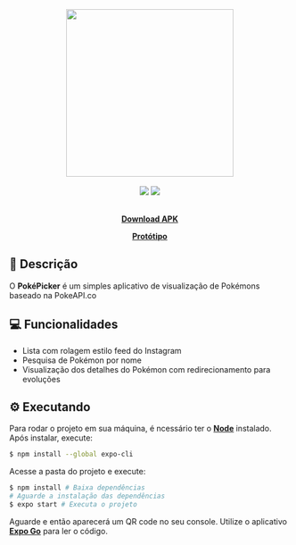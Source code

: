 <div align="center">
<img src="https://i.imgur.com/SAMXXKe.png" width="300" />
<br><br>
<div>
<img src="https://img.shields.io/github/languages/top/syllomex/pokepicker">
<img src="https://img.shields.io/badge/framework-Expo-white">
</div>

<br>
<p><b><a href="https://drive.google.com/file/d/10t_c7LkmgMckQOybd4FuNLtFRWu2RX0C/view?usp=sharing">Download APK</a></b></p>
<p><b><a href="https://www.figma.com/proto/E3mixJeYlzWfu5yCIbupfm/PokePicker?node-id=0%3A3&scaling=scale-down">Protótipo</a></b></p>
</div>

## :page_facing_up: Descrição
O <b>PokéPicker</b> é um simples aplicativo de visualização de Pokémons baseado na PokeAPI.co

## :computer: Funcionalidades

* Lista com rolagem estilo feed do Instagram
* Pesquisa de Pokémon por nome
* Visualização dos detalhes do Pokémon com redirecionamento para evoluções

## :gear: Executando

Para rodar o projeto em sua máquina, é ncessário ter o **[Node](https://nodejs.org/en/download/)** instalado.
Após instalar, execute:

```sh
$ npm install --global expo-cli
```

Acesse a pasta do projeto e execute:
```sh
$ npm install # Baixa dependências
# Aguarde a instalação das dependências
$ expo start # Executa o projeto
```
Aguarde e então aparecerá um QR code no seu console.
Utilize o aplicativo **[Expo Go](https://play.google.com/store/apps/details?id=host.exp.exponent&hl=pt_BR&gl=US)** para ler o código.

